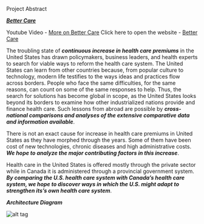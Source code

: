 Project Abstract

***[Better Care](http://54.186.142.125/)***

Youtube Video - [More on Better Care](https://youtu.be/nG-Sr2ri_ZE)
Click here to open the website - [Better Care](http://54.186.142.125/)

The troubling state of ***continuous increase in health care premiums*** in the United States has drawn policymakers, business leaders, and health experts to search for viable ways to reform the health care system.
The United States can learn from other countries because, from popular culture to technology, modern life testifies to the ways ideas and practices flow across borders. People who face the same difficulties, for the same reasons, can count on some of the same responses to help. Thus, the search for solutions has become global in scope, as the United States looks beyond its borders to examine how other industrialized nations provide and finance health care. Such lessons from abroad are possible by ***cross-national comparisons and analyses of the extensive comparative data and information available***.

There is not an exact cause for increase in health care premiums in United States as they have morphed through the years. Some of them have been cost of new technologies, chronic diseases and high administrative costs. ***We hope to analyze the major contributing factors in this increase***. 

Health care in the United States is offered mostly through the private sector while in Canada it is administered through a provincial government system. ***By comparing the U.S. health care system with Canada’s health care system, we hope to discover ways in which the U.S. might adapt to strengthen its’s own health care system***.



***Architecture Diagram***



![alt tag](https://github.com/SJSU272Lab/Fall16-Team17/blob/master/Team%20Project/architecture-diagram.PNG)

